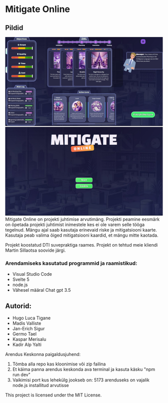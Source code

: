 # Mitigate Online

## Pildid

![image](./image1.jpg)
![image](./image2.jpg)
Mitigate Online on projekti juhtimise arvutimäng. Projekti peamine eesmärk on õpetada projekti juhtimist inimestele kes ei ole varem selle tööga tegelnud.
Mängu ajal saab kasutaja erinevaid riske ja mitigatsiooni kaarte. Kasutaja peab valima õiged mitigatsiooni kaardid, et mängu mitte kaotada.

Projekt koostatud DTI suvepraktiga raames. Projekt on tehtud meie kliendi Martin Sillaotsa soovide järgi.

### Arendamiseks kasutatud programmid ja raamistikud:

- Visual Studio Code
- Svelte 5
- node.js
- Vähesel määral Chat gpt 3.5

## Autorid:

- Hugo Luca Tigane
- Madis Valliste
- Jan-Erich Sigur
- Germo Tael
- Kaspar Merisalu
- Kadir Alp Yalti

Arendus Keskonna paigaldusjuhend:

1. Tõmba alla repo kas kloonimise või zip failina
2. Et käima panna arendus keskonda ava terminal ja kasuta käsku "npm run dev"
3. Vaikimisi port kus lehekülg jookseb on: 5173
   arenduseks on vajalik node.js installitud arvutisse

This project is licensed under the MIT License.
